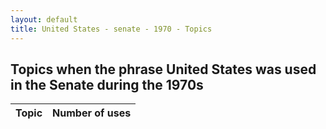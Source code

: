 ```yaml
---
layout: default
title: United States - senate - 1970 - Topics
---
```

## Topics when the phrase **United States** was used in the Senate during the 1970s

| Topic | Number of uses |
|--------------|----------------|

